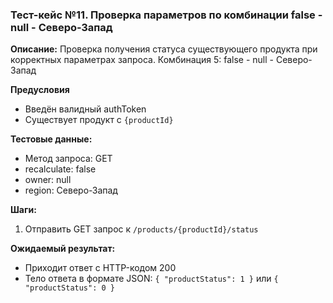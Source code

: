 ### Тест-кейс №11. Проверка параметров по комбинации false - null - Северо-Запад

**Описание:** Проверка получения статуса существующего продукта при корректных параметрах запроса.
Комбинация 5: false - null - Северо-Запад

**Предусловия**
- Введён валидный authToken
- Существует продукт с `{productId}`

**Тестовые данные:**
- Метод запроса: GET
- recalculate: false
- owner: null
- region: Северо-Запад

**Шаги:**
1. Отправить GET запрос к `/products/{productId}/status`

**Ожидаемый результат:**
- Приходит ответ с HTTP-кодом 200
- Тело ответа в формате JSON: `{ "productStatus": 1 }` или `{ "productStatus": 0 }`